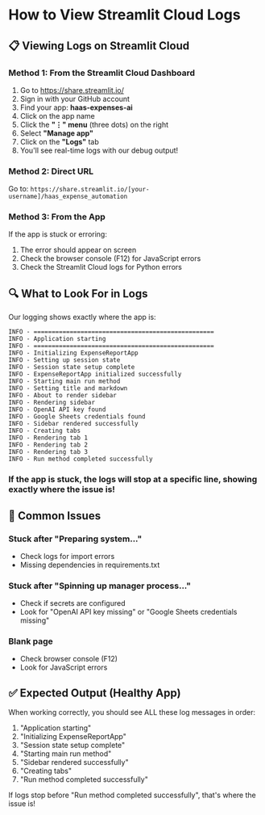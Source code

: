 # How to View Streamlit Cloud Logs

## 📋 Viewing Logs on Streamlit Cloud

### Method 1: From the Streamlit Cloud Dashboard

1. Go to https://share.streamlit.io/
2. Sign in with your GitHub account
3. Find your app: **haas-expenses-ai**
4. Click on the app name
5. Click the **"⋮" menu** (three dots) on the right
6. Select **"Manage app"**
7. Click on the **"Logs"** tab
8. You'll see real-time logs with our debug output!

### Method 2: Direct URL

Go to: `https://share.streamlit.io/[your-username]/haas_expense_automation`

### Method 3: From the App

If the app is stuck or erroring:

1. The error should appear on screen
2. Check the browser console (F12) for JavaScript errors
3. Check the Streamlit Cloud logs for Python errors

## 🔍 What to Look For in Logs

Our logging shows exactly where the app is:

```
INFO - ==================================================
INFO - Application starting
INFO - ==================================================
INFO - Initializing ExpenseReportApp
INFO - Setting up session state
INFO - Session state setup complete
INFO - ExpenseReportApp initialized successfully
INFO - Starting main run method
INFO - Setting title and markdown
INFO - About to render sidebar
INFO - Rendering sidebar
INFO - OpenAI API key found
INFO - Google Sheets credentials found
INFO - Sidebar rendered successfully
INFO - Creating tabs
INFO - Rendering tab 1
INFO - Rendering tab 2
INFO - Rendering tab 3
INFO - Run method completed successfully
```

### If the app is stuck, the logs will stop at a specific line, showing exactly where the issue is!

## 🐛 Common Issues

### Stuck after "Preparing system..."

- Check logs for import errors
- Missing dependencies in requirements.txt

### Stuck after "Spinning up manager process..."

- Check if secrets are configured
- Look for "OpenAI API key missing" or "Google Sheets credentials missing"

### Blank page

- Check browser console (F12)
- Look for JavaScript errors

## ✅ Expected Output (Healthy App)

When working correctly, you should see ALL these log messages in order:

1. "Application starting"
2. "Initializing ExpenseReportApp"
3. "Session state setup complete"
4. "Starting main run method"
5. "Sidebar rendered successfully"
6. "Creating tabs"
7. "Run method completed successfully"

If logs stop before "Run method completed successfully", that's where the issue is!
